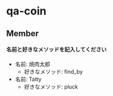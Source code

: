 # qa-coin

## Member
#### 名前と好きなメソッドを記入してください
- 名前: 焼肉太郎
  - 好きなメソッド: find_by
- 名前: Tatty
  - 好きなメソッド: pluck

